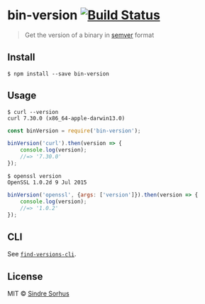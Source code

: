 # bin-version [![Build Status](https://travis-ci.org/sindresorhus/bin-version.svg?branch=master)](https://travis-ci.org/sindresorhus/bin-version)

> Get the version of a binary in [semver](https://github.com/npm/node-semver) format


## Install

```
$ npm install --save bin-version
```


## Usage

```
$ curl --version
curl 7.30.0 (x86_64-apple-darwin13.0)
```

```js
const binVersion = require('bin-version');

binVersion('curl').then(version => {
	console.log(version);
	//=> '7.30.0'
});
```

```
$ openssl version
OpenSSL 1.0.2d 9 Jul 2015
```

```js
binVersion('openssl', {args: ['version']}).then(version => {
	console.log(version);
	//=> '1.0.2'
});
```


## CLI

See [`find-versions-cli`](https://github.com/sindresorhus/find-versions-cli).


## License

MIT © [Sindre Sorhus](https://sindresorhus.com)
